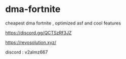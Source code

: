# dma-fortnite
cheapest dma fortnite , optimized asf and cool features 

https://discord.gg/QCTSzRf3JZ

https://revosolution.xyz/

discord : v2almz667
